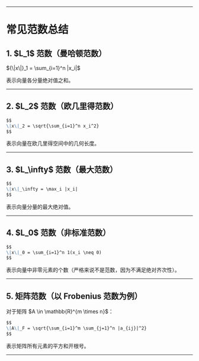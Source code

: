 
---

# 常见范数总结

## 1. \$L\_1\$ 范数（曼哈顿范数）


${\|x\|}_1 = \sum_{i=1}^n |x_i|$


表示向量各分量绝对值之和。

---

## 2. \$L\_2\$ 范数（欧几里得范数）

```markdown
$$
\|x\|_2 = \sqrt{\sum_{i=1}^n x_i^2}
$$
```

表示向量在欧几里得空间中的几何长度。

---

## 3. \$L\_\infty\$ 范数（最大范数）

```markdown
$$
\|x\|_\infty = \max_i |x_i|
$$
```

表示向量分量的最大绝对值。

---

## 4. \$L\_0\$ 范数（非标准范数）

```markdown
$$
\|x\|_0 = \sum_{i=1}^n 1(x_i \neq 0)
$$
```

表示向量中非零元素的个数（严格来说不是范数，因为不满足绝对齐次性）。

---

## 5. 矩阵范数（以 Frobenius 范数为例）

对于矩阵 \$A \in \mathbb{R}^{m \times n}\$：

```markdown
$$
\|A\|_F = \sqrt{\sum_{i=1}^m \sum_{j=1}^n |a_{ij}|^2}
$$
```

表示矩阵所有元素的平方和开根号。

---





